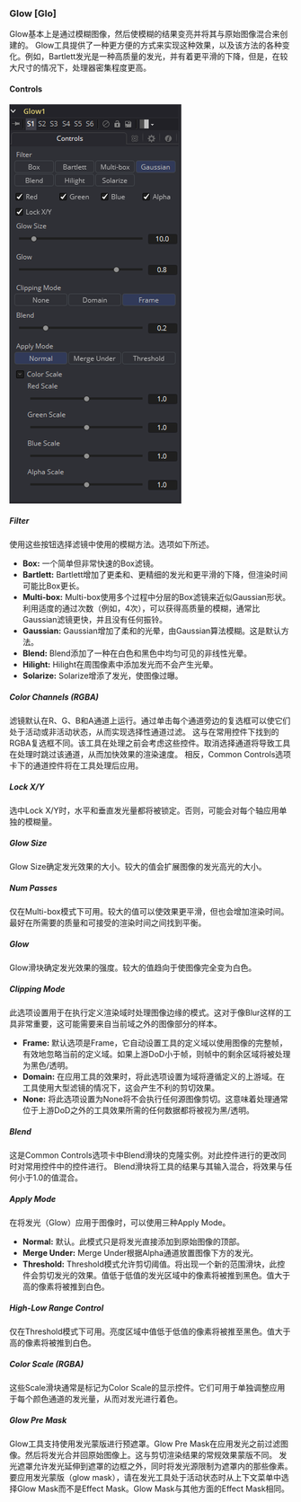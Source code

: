 ### Glow [Glo]

Glow基本上是通过模糊图像，然后使模糊的结果变亮并将其与原始图像混合来创建的。
Glow工具提供了一种更方便的方式来实现这种效果，以及该方法的各种变化。例如，Bartlett发光是一种高质量的发光，并有着更平滑的下降，但是，在较大尺寸的情况下，处理器密集程度更高。

#### Controls

![Glo_Controls](images/Glo_Controls.png)

##### Filter

使用这些按钮选择滤镜中使用的模糊方法。选项如下所述。

- **Box:** 一个简单但非常快速的Box滤镜。
- **Bartlett:** Bartlett增加了更柔和、更精细的发光和更平滑的下降，但渲染时间可能比Box更长。
- **Multi-box:** Multi-box使用多个过程中分层的Box滤镜来近似Gaussian形状。利用适度的通过次数（例如，4次），可以获得高质量的模糊，通常比Gaussian滤镜更快，并且没有任何振铃。
- **Gaussian:** Gaussian增加了柔和的光晕，由Gaussian算法模糊。这是默认方法。
- **Blend:** Blend添加了一种在白色和黑色中均匀可见的非线性光晕。
- **Hilight:** Hilight在周围像素中添加发光而不会产生光晕。
- **Solarize:** Solarize增添了发光，使图像过曝。

##### Color Channels (RGBA)

滤镜默认在R、G、B和A通道上运行。通过单击每个通道旁边的复选框可以使它们处于活动或非活动状态，从而实现选择性通道过滤。
这与在常用控件下找到的RGBA复选框不同。该工具在处理之前会考虑这些控件。取消选择通道将导致工具在处理时跳过该通道，从而加快效果的渲染速度。
相反，Common Controls选项卡下的通道控件将在工具处理后应用。

##### Lock X/Y

选中Lock X/Y时，水平和垂直发光量都将被锁定。否则，可能会对每个轴应用单独的模糊量。

##### Glow Size

Glow Size确定发光效果的大小。较大的值会扩展图像的发光高光的大小。

##### Num Passes

仅在Multi-box模式下可用。较大的值可以使效果更平滑，但也会增加渲染时间。最好在所需要的质量和可接受的渲染时间之间找到平衡。

##### Glow

Glow滑块确定发光效果的强度。较大的值趋向于使图像完全变为白色。

##### Clipping Mode

此选项设置用于在执行定义渲染域时处理图像边缘的模式。这对于像Blur这样的工具非常重要，这可能需要来自当前域之外的图像部分的样本。

- **Frame:** 默认选项是Frame，它自动设置工具的定义域以使用图像的完整帧，有效地忽略当前的定义域。如果上游DoD小于帧，则帧中的剩余区域将被处理为黑色/透明。
- **Domain:** 在应用工具的效果时，将此选项设置为域将遵循定义的上游域。在工具使用大型滤镜的情况下，这会产生不利的剪切效果。
- **None:** 将此选项设置为None将不会执行任何源图像剪切。这意味着处理通常位于上游DoD之外的工具效果所需的任何数据都将被视为黑/透明。

##### Blend

这是Common Controls选项卡中Blend滑块的克隆实例。对此控件进行的更改同时对常用控件中的控件进行。
Blend滑块将工具的结果与其输入混合，将效果与任何小于1.0的值混合。

##### Apply Mode

在将发光（Glow）应用于图像时，可以使用三种Apply Mode。

- **Normal:** 默认。此模式只是将发光直接添加到原始图像的顶部。
- **Merge Under:** Merge Under根据Alpha通道放置图像下方的发光。
- **Threshold:** Threshold模式允许剪切阈值。将出现一个新的范围滑块，此控件会剪切发光的效果。值低于低值的发光区域中的像素将被推到黑色。值大于高的像素将被推到白色。

##### High-Low Range Control

仅在Threshold模式下可用。亮度区域中值低于低值的像素将被推至黑色。值大于高的像素将被推到白色。

##### Color Scale (RGBA)

这些Scale滑块通常是标记为Color Scale的显示控件。它们可用于单独调整应用于每个颜色通道的发光量，从而对发光进行着色。

##### Glow Pre Mask

Glow工具支持使用发光蒙版进行预遮罩。Glow Pre Mask在应用发光之前过滤图像。然后将发光合并回原始图像上。这与剪切渲染结果的常规效果蒙版不同。
发光遮罩允许发光延伸到遮罩的边框之外，同时将发光源限制为遮罩内的那些像素。
要应用发光蒙版（glow mask），请在发光工具处于活动状态时从上下文菜单中选择Glow Mask而不是Effect Mask。Glow Mask与其他方面的Effect Mask相同。